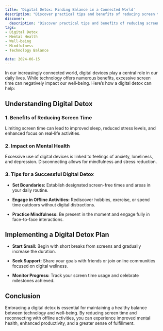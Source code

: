 ```yaml
---
title: 'Digital Detox: Finding Balance in a Connected World'
description: "Discover practical tips and benefits of reducing screen time and embracing a digital detox for improved well-being"
discover:
  description: "Discover practical tips and benefits of reducing screen time and embracing a digital detox for improved well-being"
tags: 
- Digital Detox
- Mental Health
- Well-being
- Mindfulness
- Technology Balance

date: 2024-06-15
---
```



In our increasingly connected world, digital devices play a central role in our daily lives. While technology offers numerous benefits, excessive screen time can negatively impact our well-being. Here’s how a digital detox can help:

## Understanding Digital Detox

### 1. **Benefits of Reducing Screen Time**

Limiting screen time can lead to improved sleep, reduced stress levels, and enhanced focus on real-life activities.

### 2. **Impact on Mental Health**

Excessive use of digital devices is linked to feelings of anxiety, loneliness, and depression. Disconnecting allows for mindfulness and stress reduction.

### 3. **Tips for a Successful Digital Detox**

- **Set Boundaries:** Establish designated screen-free times and areas in your daily routine.
  
- **Engage in Offline Activities:** Rediscover hobbies, exercise, or spend time outdoors without digital distractions.
  
- **Practice Mindfulness:** Be present in the moment and engage fully in face-to-face interactions.

## Implementing a Digital Detox Plan

- **Start Small:** Begin with short breaks from screens and gradually increase the duration.
  
- **Seek Support:** Share your goals with friends or join online communities focused on digital wellness.
  
- **Monitor Progress:** Track your screen time usage and celebrate milestones achieved.

## Conclusion

Embracing a digital detox is essential for maintaining a healthy balance between technology and well-being. By reducing screen time and reconnecting with offline activities, you can experience improved mental health, enhanced productivity, and a greater sense of fulfillment.